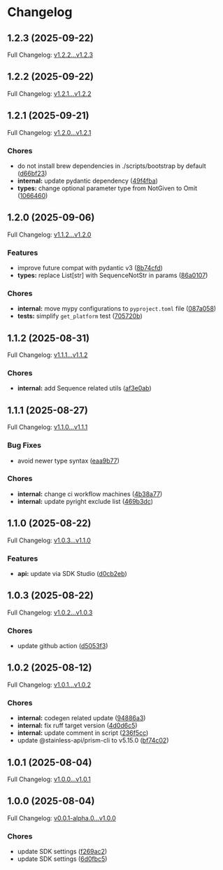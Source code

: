 # Changelog

## 1.2.3 (2025-09-22)

Full Changelog: [v1.2.2...v1.2.3](https://github.com/prosights/recreate-sdk-python/compare/v1.2.2...v1.2.3)

## 1.2.2 (2025-09-22)

Full Changelog: [v1.2.1...v1.2.2](https://github.com/prosights/recreate-sdk-python/compare/v1.2.1...v1.2.2)

## 1.2.1 (2025-09-21)

Full Changelog: [v1.2.0...v1.2.1](https://github.com/prosights/recreate-sdk-python/compare/v1.2.0...v1.2.1)

### Chores

* do not install brew dependencies in ./scripts/bootstrap by default ([d66bf23](https://github.com/prosights/recreate-sdk-python/commit/d66bf236afbcf1d7c066b96b1f08e002d606ffdc))
* **internal:** update pydantic dependency ([49f4fba](https://github.com/prosights/recreate-sdk-python/commit/49f4fba6cb93b0f596718e5811e1d09ed7c76c6b))
* **types:** change optional parameter type from NotGiven to Omit ([1066460](https://github.com/prosights/recreate-sdk-python/commit/10664605454501c4cff9a89e4c8e7f10fe2341ae))

## 1.2.0 (2025-09-06)

Full Changelog: [v1.1.2...v1.2.0](https://github.com/prosights/recreate-sdk-python/compare/v1.1.2...v1.2.0)

### Features

* improve future compat with pydantic v3 ([8b74cfd](https://github.com/prosights/recreate-sdk-python/commit/8b74cfd86bade6ba32dc9a8e1edf893128766eee))
* **types:** replace List[str] with SequenceNotStr in params ([86a0107](https://github.com/prosights/recreate-sdk-python/commit/86a01073e6aaaad91f74795ea6bc6236889e7849))


### Chores

* **internal:** move mypy configurations to `pyproject.toml` file ([087a058](https://github.com/prosights/recreate-sdk-python/commit/087a058d94d4a0ff9df2c8cca94ba2066e5416dc))
* **tests:** simplify `get_platform` test ([705720b](https://github.com/prosights/recreate-sdk-python/commit/705720b69f21415f281fe34a6e7ea6e26480a3ad))

## 1.1.2 (2025-08-31)

Full Changelog: [v1.1.1...v1.1.2](https://github.com/prosights/recreate-sdk-python/compare/v1.1.1...v1.1.2)

### Chores

* **internal:** add Sequence related utils ([af3e0ab](https://github.com/prosights/recreate-sdk-python/commit/af3e0ab2f452b6ef99e7ad6e2d4691452c9baf21))

## 1.1.1 (2025-08-27)

Full Changelog: [v1.1.0...v1.1.1](https://github.com/prosights/recreate-sdk-python/compare/v1.1.0...v1.1.1)

### Bug Fixes

* avoid newer type syntax ([eaa9b77](https://github.com/prosights/recreate-sdk-python/commit/eaa9b777802960723f6d1780d14a05715eb9e37f))


### Chores

* **internal:** change ci workflow machines ([4b38a77](https://github.com/prosights/recreate-sdk-python/commit/4b38a7705ebe7a1222b6d6d8b06ce8a4292d7ffa))
* **internal:** update pyright exclude list ([469b3dc](https://github.com/prosights/recreate-sdk-python/commit/469b3dc828342fb937a0201ae000056bdc251954))

## 1.1.0 (2025-08-22)

Full Changelog: [v1.0.3...v1.1.0](https://github.com/prosights/recreate-sdk-python/compare/v1.0.3...v1.1.0)

### Features

* **api:** update via SDK Studio ([d0cb2eb](https://github.com/prosights/recreate-sdk-python/commit/d0cb2eb84adccb52ff60ac877e41df41afe38181))

## 1.0.3 (2025-08-22)

Full Changelog: [v1.0.2...v1.0.3](https://github.com/prosights/recreate-sdk-python/compare/v1.0.2...v1.0.3)

### Chores

* update github action ([d5053f3](https://github.com/prosights/recreate-sdk-python/commit/d5053f35ba955a7e25d25bd5d2cf32b51888671c))

## 1.0.2 (2025-08-12)

Full Changelog: [v1.0.1...v1.0.2](https://github.com/prosights/recreate-sdk-python/compare/v1.0.1...v1.0.2)

### Chores

* **internal:** codegen related update ([94886a3](https://github.com/prosights/recreate-sdk-python/commit/94886a364df2a5a2e0b7ee946b13687d40c52297))
* **internal:** fix ruff target version ([4d0d6c5](https://github.com/prosights/recreate-sdk-python/commit/4d0d6c59c1263dfc9878d04749b5f5ec5dd73cd8))
* **internal:** update comment in script ([236f5cc](https://github.com/prosights/recreate-sdk-python/commit/236f5cc265a0b8a7849933f4dff0c27575c24e41))
* update @stainless-api/prism-cli to v5.15.0 ([bf74c02](https://github.com/prosights/recreate-sdk-python/commit/bf74c023539d4e6337938f011c798d0dee37b573))

## 1.0.1 (2025-08-04)

Full Changelog: [v1.0.0...v1.0.1](https://github.com/prosights/recreate-sdk-python/compare/v1.0.0...v1.0.1)

## 1.0.0 (2025-08-04)

Full Changelog: [v0.0.1-alpha.0...v1.0.0](https://github.com/prosights/recreate-sdk-python/compare/v0.0.1-alpha.0...v1.0.0)

### Chores

* update SDK settings ([f269ac2](https://github.com/prosights/recreate-sdk-python/commit/f269ac257cb9f7aa9a34781b81ba88086f5ff6df))
* update SDK settings ([6d0fbc5](https://github.com/prosights/recreate-sdk-python/commit/6d0fbc591c628d3384fb93089e1092002af86f1f))
